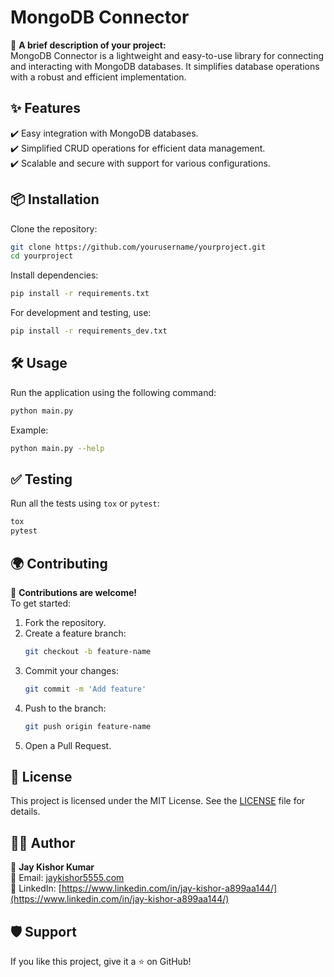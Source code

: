 # MongoDB Connector

🚀 **A brief description of your project:**  
MongoDB Connector is a lightweight and easy-to-use library for connecting and interacting with MongoDB databases. It simplifies database operations with a robust and efficient implementation.

## ✨ Features
✔️ Easy integration with MongoDB databases.  
✔️ Simplified CRUD operations for efficient data management.  
✔️ Scalable and secure with support for various configurations.

## 📦 Installation

Clone the repository:

```bash
git clone https://github.com/yourusername/yourproject.git
cd yourproject
```

Install dependencies:

```bash
pip install -r requirements.txt
```

For development and testing, use:

```bash
pip install -r requirements_dev.txt
```

## 🛠️ Usage

Run the application using the following command:

```bash
python main.py
```

Example:

```bash
python main.py --help
```

## ✅ Testing

Run all the tests using `tox` or `pytest`:

```bash
tox
pytest
```

## 🌍 Contributing

🎉 **Contributions are welcome!**  
To get started:

1. Fork the repository.  
2. Create a feature branch:
   ```bash
   git checkout -b feature-name
   ```
3. Commit your changes:
   ```bash
   git commit -m 'Add feature'
   ```
4. Push to the branch:
   ```bash
   git push origin feature-name
   ```
5. Open a Pull Request.

## 📜 License

This project is licensed under the MIT License. See the [LICENSE](LICENSE) file for details.

## 🧑‍💻 Author

👤 **Jay Kishor Kumar**  
📧 Email: [jaykishor5555.com](mailto:jaykishor5555.com)  
💼 LinkedIn: [https://www.linkedin.com/in/jay-kishor-a899aa144/](https://www.linkedin.com/in/jay-kishor-a899aa144/)

## 🛡️ Support

If you like this project, give it a ⭐ on GitHub!
